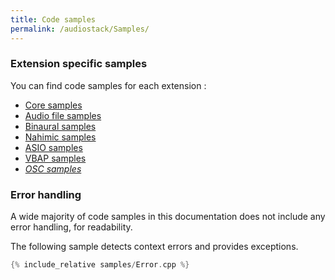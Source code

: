 ```yaml
---
title: Code samples
permalink: /audiostack/Samples/
---
```


### Extension specific samples

You can find code samples for each extension :

- [Core samples](../Core)
- [Audio file samples](../AudioFile)
- [Binaural samples](../Binaural)
- [Nahimic samples](../Nahimic)
- [ASIO samples](../Asio)
- [VBAP samples](../VBAP)
- *[OSC samples](../OSC)*

### Error handling

A wide majority of code samples in this documentation does not include any error handling, for readability.

The following sample detects context errors and provides exceptions.

```cpp
{% include_relative samples/Error.cpp %}
```